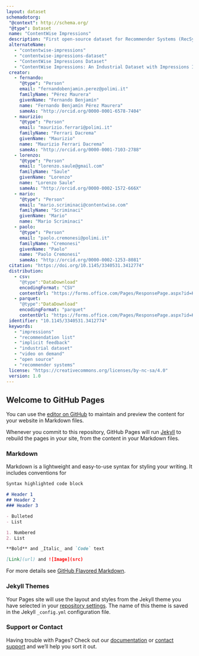 ```yaml
---
layout: dataset
schemadotorg:
 "@context": http://schema.org/
 "@type": Dataset
 name: "ContentWise Impressions"
 description: "First open-source dataset for Recommender Systems (RecSys) containing interactions and impressions (previous recommendations) of users suscribed to a video-on-demand service that provides access to television and cinema content."
 alternateName:
   - "contentwise-impressions"
   - "contentwise-impressions-dataset"
   - "ContentWise Impressions Dataset"
   - "ContentWise Impressions: An Industrial Dataset with Impressions Included"
 creator: 
   - fernando:
     "@type": "Person"
     email: "fernandobenjamin.perez@polimi.it"
     familyName: "Pérez Maurera"
     givenName: "Fernando Benjamín"
     name: "Fernando Benjamín Pérez Maurera"
     sameAs: "http://orcid.org/0000-0001-6578-7404"
   - maurizio:
     "@type": "Person"
     email: "maurizio.ferrari@polimi.it"
     familyName: "Ferrari Dacrema"
     givenName: "Maurizio"
     name: "Maurizio Ferrari Dacrema"
     sameAs: "http://orcid.org/0000-0001-7103-2788"
   - lorenzo:
     "@type": "Person"
     email: "lorenzo.saule@gmail.com"
     familyName: "Saule"
     givenName: "Lorenzo"
     name: "Lorenzo Saule"
     sameAs: "http://orcid.org/0000-0002-1572-666X"
   - mario:
     "@type": "Person"
     email: "mario.scriminaci@contentwise.com"
     familyName: "Scriminaci"
     givenName: "Mario"
     name: "Mario Scriminaci"
   - paolo:
     "@type": "Person"
     email: "paolo.cremonesi@polimi.it"
     familyName: "Cremonesi"
     givenName: "Paolo"
     name: "Paolo Cremonesi"
     sameAs: "http://orcid.org/0000-0002-1253-8081"
 citation: "https://doi.org/10.1145/3340531.3412774"
 distribution:
   - csv:
     "@type":"DataDownload"
     encodingFormat: "CSV"
     contentUrl: "https://forms.office.com/Pages/ResponsePage.aspx?id=K3EXCvNtXUKAjjCd8ope6_zxBj9DRzpKnC4jkclZQupUQ0szOVhTQ1FCT0tZSEw1T1g0RzVBRVhSSC4u"
   - parquet:
     "@type":"DataDownload"
     encodingFormat: "parquet"
     contentUrl: "https://forms.office.com/Pages/ResponsePage.aspx?id=K3EXCvNtXUKAjjCd8ope6_zxBj9DRzpKnC4jkclZQupUQ0szOVhTQ1FCT0tZSEw1T1g0RzVBRVhSSC4u"
 identifier: "10.1145/3340531.3412774"
 keywords:
   - "impressions"
   - "recommendation list"
   - "implicit feedback"
   - "industrial dataset"
   - "video on demand"
   - "open source"
   - "recommender systems"
 license: "https://creativecommons.org/licenses/by-nc-sa/4.0"
 version: 1.0
---
```


## Welcome to GitHub Pages

You can use the [editor on GitHub](https://github.com/ContentWise/contentwise-impressions/edit/gh-pages/index.md) to maintain and preview the content for your website in Markdown files.

Whenever you commit to this repository, GitHub Pages will run [Jekyll](https://jekyllrb.com/) to rebuild the pages in your site, from the content in your Markdown files.

### Markdown

Markdown is a lightweight and easy-to-use syntax for styling your writing. It includes conventions for

```markdown
Syntax highlighted code block

# Header 1
## Header 2
### Header 3

- Bulleted
- List

1. Numbered
2. List

**Bold** and _Italic_ and `Code` text

[Link](url) and ![Image](src)
```

For more details see [GitHub Flavored Markdown](https://guides.github.com/features/mastering-markdown/).

### Jekyll Themes

Your Pages site will use the layout and styles from the Jekyll theme you have selected in your [repository settings](https://github.com/ContentWise/contentwise-impressions/settings). The name of this theme is saved in the Jekyll `_config.yml` configuration file.

### Support or Contact

Having trouble with Pages? Check out our [documentation](https://docs.github.com/categories/github-pages-basics/) or [contact support](https://github.com/contact) and we’ll help you sort it out.
